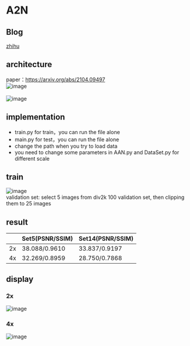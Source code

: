 # A2N   
## Blog
[zhihu](https://www.zhihu.com/people/longing-93-89/posts "Brand·R")<br>
## architecture
paper：https://arxiv.org/abs/2104.09497<br>
![image](https://github.com/REN-HT/A2N/blob/main/images/A2N.jpg)<br>  
![image](https://github.com/REN-HT/A2N/blob/main/images/A2B.jpg)<br>
## implementation
* train.py for train，you can run the file alone<br>
* main.py for test，you can run the file alone<br>
* change the path when you try to load data<br>
* you need to change some parameters in AAN.py and DataSet.py for different scale<br>
## train
![image](https://github.com/REN-HT/A2N/blob/main/images/aan_L1_2x_400.jpg)<br>
validation set: select 5 images from div2k 100 validation set, then clipping them to 25 images<br>
## result
|        |    Set5(PSNR/SSIM)    |    Set14(PSNR/SSIM)    |
|--------|-----------------------|------------------------|
| 2x     |     38.088/0.9610     |      33.837/0.9197     |
| 4x     |     32.269/0.8959     |      28.750/0.7868     |
## display
### 2x
![image](https://github.com/REN-HT/A2N/blob/main/images/2x.png)<br>
### 4x
![image](https://github.com/REN-HT/A2N/blob/main/images/4x.png)<br>
